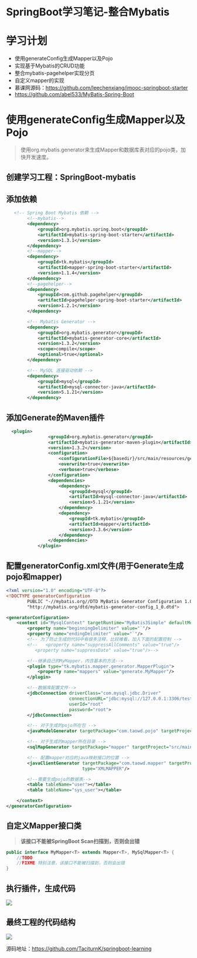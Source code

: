 # SpringBoot学习笔记-整合Mybatis

# 学习计划

- 使用generateConfig生成Mapper以及Pojo
- 实现基于Mybatis的CRUD功能
- 整合mybatis-pagehelper实现分页
- 自定义mapper的实现
- 慕课网源码：https://github.com/leechenxiang/imooc-springboot-starter
- https://github.com/abel533/MyBatis-Spring-Boot



# 使用generateConfig生成Mapper以及Pojo

> 使用org.mybatis.generator来生成Mapper和数据库表对应的pojo类，加快开发速度。

## 创建学习工程：SpringBoot-mybatis


## 添加依赖

```xml
   <!-- Spring Boot Mybatis 依赖 -->
        <!--mybatis-->
        <dependency>
            <groupId>org.mybatis.spring.boot</groupId>
            <artifactId>mybatis-spring-boot-starter</artifactId>
            <version>1.3.1</version>
        </dependency>
        <!--mapper-->
        <dependency>
            <groupId>tk.mybatis</groupId>
            <artifactId>mapper-spring-boot-starter</artifactId>
            <version>1.1.4</version>
        </dependency>
        <!--pagehelper-->
        <dependency>
            <groupId>com.github.pagehelper</groupId>
            <artifactId>pagehelper-spring-boot-starter</artifactId>
            <version>1.2.1</version>
        </dependency>

        <!-- Mybatis Generator -->
        <dependency>
            <groupId>org.mybatis.generator</groupId>
            <artifactId>mybatis-generator-core</artifactId>
            <version>1.3.2</version>
            <scope>compile</scope>
            <optional>true</optional>
        </dependency>

        <!-- MySQL 连接驱动依赖 -->
        <dependency>
            <groupId>mysql</groupId>
            <artifactId>mysql-connector-java</artifactId>
            <version>5.1.21</version>
        </dependency>
```

## 添加Generate的Maven插件

```xml
  <plugin>
                <groupId>org.mybatis.generator</groupId>
                <artifactId>mybatis-generator-maven-plugin</artifactId>
                <version>1.3.2</version>
                <configuration>
                    <configurationFile>${basedir}/src/main/resources/generatorConfig.xml</configurationFile>
                    <overwrite>true</overwrite>
                    <verbose>true</verbose>
                </configuration>
                <dependencies>
                    <dependency>
                        <groupId>mysql</groupId>
                        <artifactId>mysql-connector-java</artifactId>
                        <version>5.1.21</version>
                    </dependency>
                    <dependency>
                        <groupId>tk.mybatis</groupId>
                        <artifactId>mapper</artifactId>
                        <version>3.3.6</version>
                    </dependency>
                </dependencies>
            </plugin>
```

## 配置generatorConfig.xml文件(用于Generate生成pojo和mapper)

```xml
<?xml version="1.0" encoding="UTF-8"?>
<!DOCTYPE generatorConfiguration
        PUBLIC "-//mybatis.org//DTD MyBatis Generator Configuration 1.0//EN"
        "http://mybatis.org/dtd/mybatis-generator-config_1_0.dtd">

<generatorConfiguration>
    <context id="MysqlContext" targetRuntime="MyBatis3Simple" defaultModelType="flat">
        <property name="beginningDelimiter" value="`"/>
        <property name="endingDelimiter" value="`"/>
        <!-- 为了防止生成的代码中有很多注释，比较难看，加入下面的配置控制 -->
        <!--   <property name="suppressAllComments" value="true"/>
           <property name="suppressDate" value="true"/>-->

        <!--继承自己的MyMapper，内含基本的方法-->
        <plugin type="tk.mybatis.mapper.generator.MapperPlugin">
            <property name="mappers" value="generate.MyMapper"/>
        </plugin>

        <!--数据库配置文件-->
        <jdbcConnection driverClass="com.mysql.jdbc.Driver"
                        connectionURL="jdbc:mysql://127.0.0.1:3306/test"
                        userId="root"
                        password="root">
        </jdbcConnection>

        <!-- 对于生成的pojo所在包 -->
        <javaModelGenerator targetPackage="com.taowd.pojo" targetProject="src/main/java"/>

        <!-- 对于生成的mapper所在目录 -->
        <sqlMapGenerator targetPackage="mapper" targetProject="src/main/resources"/>

        <!-- 配置mapper对应的java映射接口的位置 -->
        <javaClientGenerator targetPackage="com.taowd.mapper" targetProject="src/main/java"
                             type="XMLMAPPER"/>

        <!--需要生成pojo的数据表-->
        <table tableName="user"></table>
        <table tableName="sys_user"></table>

    </context>
</generatorConfiguration>
```

## 自定义Mapper接口类

> **该接口不能被SpringBoot Scan扫描到，否则会出错**

```java
public interface MyMapper<T> extends Mapper<T>, MySqlMapper<T> {
    //TODO
    //FIXME 特别注意，该接口不能被扫描到，否则会出错
}
```

## 执行插件，生成代码

![](https://i.imgur.com/wRAlUQ2.png)

## 最终工程的代码结构

![](https://i.imgur.com/0by9hTq.png)



源码地址：https://github.com/TaciturnK/springboot-learning